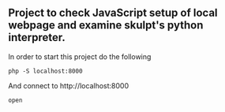 ## Project to check JavaScript setup of local webpage and examine skulpt's python interpreter.

In order to start this project do the following
```
php -S localhost:8000
```
And connect to
http://localhost:8000
```
open
```
